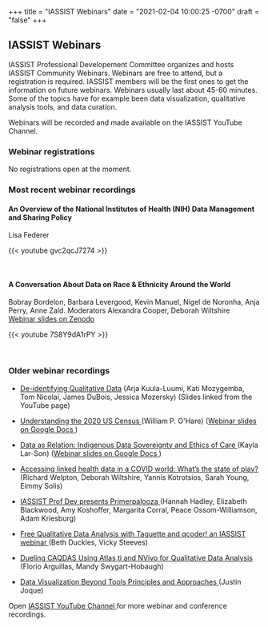+++
title = "IASSIST Webinars"
date = "2021-02-04 10:00:25 -0700"
draft = "false"
+++
## IASSIST Webinars

IASSIST Professional Developement Committee organizes and hosts IASSIST Community Webinars. Webinars are free to attend, but a registration is required. IASSIST members will be the first ones to get the information on future webinars. Webinars usually last about 45-60 minutes. Some of the topics have for example been data visualization, qualitative analysis tools, and data curation. 

Webinars will be recorded and made available on the IASSIST YouTube Channel.

### Webinar registrations

No registrations open at the moment.

<!--
#### IASSIST Webinar: An Overview of the National Institutes of Health (NIH) Data Management and Sharing Policy

January 11, 2023 11:00 AM-12:00 PM Eastern Time (US and Canada)

<a class="btn btn-template-main" href="https://us06web.zoom.us/meeting/register/tZYucuGsqj8qG9IpobcVo7oGWUH6ZU_7Cyz_" title="" >Registration <i class="fas fa-external-link-alt"></i></a>

Join us for a presentation and Q&A session with **Lisa Federer**, Acting Director of the National Library of Medicine’s Office of Strategic Initiatives.

Beginning January 25, 2023, the National Institutes of Health (NIH)’s new Data Management and Sharing Policy will require all researchers seeking NIH funding to describe how they will manage and share their data. This talk will provide an overview of the policy, including DMS policy expectations, the applicability of the policy, how to prepare a Data Management and Sharing Plan, and considerations for sharing data responsibly. The talk will also touch on roles for librarians in helping researchers to not only comply with the policy, but also to make research more reproducible, transparent, and reusable.

More about our speaker:

Lisa Federer is the Acting Director of the National Library of Medicine’s Office of Strategic Initiatives, serving as principal advisor to the NLM Director on strategic directions of NLM, including open science, analysis, evaluation, and reporting on NLM programs and activities. Prior to accepting this position, Lisa served as NLM’s Data Science and Open Science Librarian, and previously served as the Research Data Informationist at the National Institutes of Health Library, where she developed and ran the Library’s Data Services Program. She holds a PhD in information studies from the University of Maryland and an MLIS from the University of California-Los Angeles, as well as graduate certificates in data science and data visualization.

This webinar is brought to you by the IASSIST Professional Development Committee. It will last one hour and will include time at the end for a Q&A and comments from the audience.
-->


### Most recent webinar recordings

#### An Overview of the National Institutes of Health (NIH) Data Management and Sharing Policy

Lisa Federer <br /> <!--[Webinar slides on Zenodo <i class="fas fa-external-link-alt"></i>](https://doi.org/10.5281/zenodo.7400733)-->

{{< youtube gvc2qcJ7274 >}}

<br />

#### A Conversation About Data on Race & Ethnicity Around the World

Bobray Bordelon, Barbara Levergood, Kevin Manuel, Nigel de Noronha, Anja Perry, Anne Zald. Moderators Alexandra Cooper, Deborah Wiltshire <br /> [Webinar slides on Zenodo <i class="fas fa-external-link-alt"></i>](https://doi.org/10.5281/zenodo.7400733)

{{< youtube 7S8Y9dA1rPY >}}

<br />


### Older webinar recordings

- [De-identifying Qualitative Data<i class="fas fa-external-link-alt"></i>](https://www.youtube.com/watch?v=MbKw3LR2rVo) (Arja Kuula-Luumi, Kati Mozygemba, Tom Nicolai, James DuBois, Jessica Mozersky) (Slides linked from the YouTube page)

- [Understanding the 2020 US Census <i class="fas fa-external-link-alt"></i>](https://www.youtube.com/watch?v=OR1I4h1Rx3M) (William P. O'Hare) ([Webinar slides on Google Docs <i class="fas fa-external-link-alt"></i>](https://docs.google.com/presentation/d/16kDTq8I1HjxplgrT4zM-8JvcQuJST3EZ/edit#slide=id.p1))

- [Data as Relation: Indigenous Data Sovereignty and Ethics of Care <i class="fas fa-external-link-alt"></i>](https://www.youtube.com/watch?v=QGYse9iDPWI) (Kayla Lar-Son) ([Webinar slides on Google Docs <i class="fas fa-external-link-alt"></i>](https://t.co/b5wQXGVz9J))

- [Accessing linked health data in a COVID world: What’s the state of play? <i class="fas fa-external-link-alt"></i>](https://www.youtube.com/watch?v=WE-kmduHahc) (Richard Welpton, Deborah Wiltshire, Yannis Kotrotsios, Sarah Young, Eimmy Solis)

- [IASSIST Prof Dev presents Primerpalooza <i class="fas fa-external-link-alt"></i>](https://www.youtube.com/watch?v=nw_Tk62-6mc) (Hannah Hadley, Elizabeth Blackwood, Amy Koshoffer, Margarita Corral, Peace Ossom-Williamson, Adam Kriesburg)

- [Free Qualitative Data Analysis with Taguette and qcoder! an IASSIST webinar <i class="fas fa-external-link-alt"></i>](https://www.youtube.com/watch?v=OIB_xLlM8Fw) (Beth Duckles, Vicky Steeves)

- [Dueling CAQDAS Using Atlas ti and NVivo for Qualitative Data Analysis <i class="fas fa-external-link-alt"></i>](https://www.youtube.com/watch?v=qCAB73zAjwk) (Florio Arguillas, Mandy Swygart-Hobaugh)

- [Data Visualization Beyond Tools Principles and Approaches <i class="fas fa-external-link-alt"></i>](https://www.youtube.com/watch?v=PgHNHdz8F-Y) (Justin Joque)

Open [IASSIST YouTube Channel <i class="fas fa-external-link-alt"></i>](https://www.youtube.com/channel/UC315efmsReDcFbWHpWBmb9g) for more webinar and conference recordings. <br /><br />